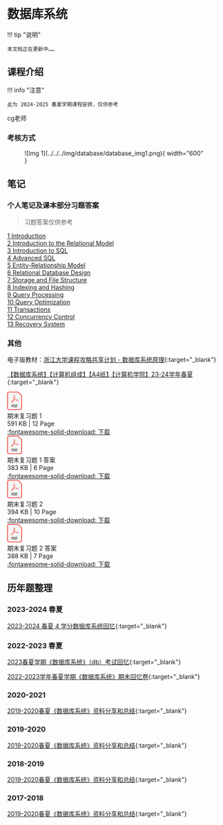 # 数据库系统

!!! tip "说明"

    本文档正在更新中……

## 课程介绍

!!! info "注意"

    此为 2024-2025 春夏学期课程安排，仅供参考

cg老师

### 考核方式

<figure markdown="span">
  ![Img 1](../../../img/database/database_img1.png){ width="600" }
</figure>

## 笔记

### 个人笔记及课本部分习题答案

> 习题答案仅供参考

[1 Introduction](./ch1.md)<br/>
[2 Introduction to the Relational Model](./ch2.md)<br/>
[3 Introduction to SQL](./ch3.md)<br/>
[4 Advanced SQL](./ch4.md)<br/>
[5 Entity-Relationship Model](./ch5.md)<br/>
[6 Relational Database Design](./ch6.md)<br/>
[7 Storage and File Structure](./ch7.md)<br/>
[8 Indexing and Hashing](./ch8.md)<br/>
[9 Query Processing](./ch9.md)<br/>
[10 Query Optimization](./ch10.md)<br/>
[11 Transactions](./ch11.md)<br/>
[12 Concurrency Control](./ch12.md)<br/>
[13 Recovery System](./ch13.md)

### 其他

电子版教材：[浙江大学课程攻略共享计划 - 数据库系统原理](https://qsctech.github.io/zju-icicles/%E6%95%B0%E6%8D%AE%E5%BA%93%E7%B3%BB%E7%BB%9F%E5%8E%9F%E7%90%86/){:target="_blank"}

[【数据库系统】【计算机组成】【A4纸】【计算机学院】23-24学年春夏](https://www.cc98.org/topic/5935059){:target="_blank"}

<div class="hq-card hq-file-block" markdown="1">
<div class="file-icon"><img src="../../../img/pdf.svg" style="height: 3em;"></div>
<div class="hq-file-body">
<div class="hq-file-title">期末复习题 1</div>
<div class="hq-file-meta">591 KB | 12 Page</div>
</div>
<a class="hq-down-button" target="_blank" href="../../../file/database_system/database_doc1.pdf" markdown="1">:fontawesome-solid-download: 下载</a>
</div>

<div class="hq-card hq-file-block" markdown="1">
<div class="file-icon"><img src="../../../img/pdf.svg" style="height: 3em;"></div>
<div class="hq-file-body">
<div class="hq-file-title">期末复习题 1 答案</div>
<div class="hq-file-meta">383 KB | 6 Page</div>
</div>
<a class="hq-down-button" target="_blank" href="../../../file/database_system/database_doc2.pdf" markdown="1">:fontawesome-solid-download: 下载</a>
</div>

<div class="hq-card hq-file-block" markdown="1">
<div class="file-icon"><img src="../../../img/pdf.svg" style="height: 3em;"></div>
<div class="hq-file-body">
<div class="hq-file-title">期末复习题 2</div>
<div class="hq-file-meta">394 KB | 10 Page</div>
</div>
<a class="hq-down-button" target="_blank" href="../../../file/database_system/database_doc3.pdf" markdown="1">:fontawesome-solid-download: 下载</a>
</div>

<div class="hq-card hq-file-block" markdown="1">
<div class="file-icon"><img src="../../../img/pdf.svg" style="height: 3em;"></div>
<div class="hq-file-body">
<div class="hq-file-title">期末复习题 2 答案</div>
<div class="hq-file-meta">388 KB | 7 Page</div>
</div>
<a class="hq-down-button" target="_blank" href="../../../file/database_system/database_doc4.pdf" markdown="1">:fontawesome-solid-download: 下载</a>
</div>

## 历年题整理

### 2023-2024 春夏

[2023-2024 春夏 4 学分数据库系统回忆](https://www.cc98.org/topic/5921852){:target="_blank"}

### 2022-2023 春夏

[2023春夏学期《数据库系统》（db）考试回忆](https://www.cc98.org/topic/5634023){:target="_blank"}

[2022-2023学年春夏学期《数据库系统》期末回忆卷](https://www.cc98.org/topic/5637341){:target="_blank"}

### 2020-2021

[2019-2020春夏《数据库系统》资料分享和总结](https://www.cc98.org/topic/4963416){:target="_blank"}

### 2019-2020

[2019-2020春夏《数据库系统》资料分享和总结](https://www.cc98.org/topic/4963416){:target="_blank"}

### 2018-2019

[2019-2020春夏《数据库系统》资料分享和总结](https://www.cc98.org/topic/4963416){:target="_blank"}

### 2017-2018

[2019-2020春夏《数据库系统》资料分享和总结](https://www.cc98.org/topic/4963416){:target="_blank"}
